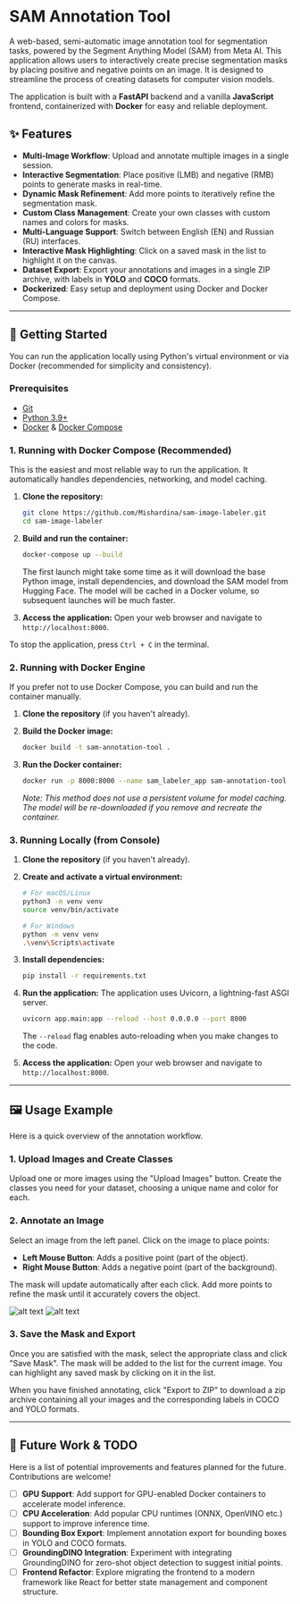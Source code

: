 # SAM Annotation Tool

A web-based, semi-automatic image annotation tool for segmentation tasks, powered by the Segment Anything Model (SAM) from Meta AI. This application allows users to interactively create precise segmentation masks by placing positive and negative points on an image. It is designed to streamline the process of creating datasets for computer vision models.

The application is built with a **FastAPI** backend and a vanilla **JavaScript** frontend, containerized with **Docker** for easy and reliable deployment.

## ✨ Features

  * **Multi-Image Workflow**: Upload and annotate multiple images in a single session.
  * **Interactive Segmentation**: Place positive (LMB) and negative (RMB) points to generate masks in real-time.
  * **Dynamic Mask Refinement**: Add more points to iteratively refine the segmentation mask.
  * **Custom Class Management**: Create your own classes with custom names and colors for masks.
  * **Multi-Language Support**: Switch between English (EN) and Russian (RU) interfaces.
  * **Interactive Mask Highlighting**: Click on a saved mask in the list to highlight it on the canvas.
  * **Dataset Export**: Export your annotations and images in a single ZIP archive, with labels in **YOLO** and **COCO** formats.
  * **Dockerized**: Easy setup and deployment using Docker and Docker Compose.

-----

## 🚀 Getting Started

You can run the application locally using Python's virtual environment or via Docker (recommended for simplicity and consistency).

### Prerequisites

  * [Git](https://git-scm.com/)
  * [Python 3.9+](https://www.python.org/)
  * [Docker](https://www.docker.com/products/docker-desktop/) & [Docker Compose](https://docs.docker.com/compose/install/)

### 1\. Running with Docker Compose (Recommended)

This is the easiest and most reliable way to run the application. It automatically handles dependencies, networking, and model caching.

1.  **Clone the repository:**

    ```bash
    git clone https://github.com/Mishardina/sam-image-labeler.git
    cd sam-image-labeler
    ```

2.  **Build and run the container:**

    ```bash
    docker-compose up --build
    ```

    The first launch might take some time as it will download the base Python image, install dependencies, and download the SAM model from Hugging Face. The model will be cached in a Docker volume, so subsequent launches will be much faster.

3.  **Access the application:**
    Open your web browser and navigate to `http://localhost:8000`.

To stop the application, press `Ctrl + C` in the terminal.

### 2\. Running with Docker Engine

If you prefer not to use Docker Compose, you can build and run the container manually.

1.  **Clone the repository** (if you haven't already).

2.  **Build the Docker image:**

    ```bash
    docker build -t sam-annotation-tool .
    ```

3.  **Run the Docker container:**

    ```bash
    docker run -p 8000:8000 --name sam_labeler_app sam-annotation-tool
    ```

    *Note: This method does not use a persistent volume for model caching. The model will be re-downloaded if you remove and recreate the container.*

### 3\. Running Locally (from Console)

1.  **Clone the repository** (if you haven't already).

2.  **Create and activate a virtual environment:**

    ```bash
    # For macOS/Linux
    python3 -m venv venv
    source venv/bin/activate

    # For Windows
    python -m venv venv
    .\venv\Scripts\activate
    ```

3.  **Install dependencies:**

    ```bash
    pip install -r requirements.txt
    ```

4.  **Run the application:**
    The application uses Uvicorn, a lightning-fast ASGI server.

    ```bash
    uvicorn app.main:app --reload --host 0.0.0.0 --port 8000
    ```

    The `--reload` flag enables auto-reloading when you make changes to the code.

5.  **Access the application:**
    Open your web browser and navigate to `http://localhost:8000`.

-----

## 🖼️ Usage Example

Here is a quick overview of the annotation workflow.

### 1\. Upload Images and Create Classes

Upload one or more images using the "Upload Images" button. Create the classes you need for your dataset, choosing a unique name and color for each.

### 2\. Annotate an Image

Select an image from the left panel. Click on the image to place points:

  * **Left Mouse Button**: Adds a positive point (part of the object).
  * **Right Mouse Button**: Adds a negative point (part of the background).

The mask will update automatically after each click. Add more points to refine the mask until it accurately covers the object.

![alt text](image.png)
![alt text](image-1.png)

### 3\. Save the Mask and Export

Once you are satisfied with the mask, select the appropriate class and click "Save Mask". The mask will be added to the list for the current image. You can highlight any saved mask by clicking on it in the list.

When you have finished annotating, click "Export to ZIP" to download a zip archive containing all your images and the corresponding labels in COCO and YOLO formats.

-----

## 📝 Future Work & TODO

Here is a list of potential improvements and features planned for the future. Contributions are welcome\!

  - [ ] **GPU Support**: Add support for GPU-enabled Docker containers to accelerate model inference.
  - [ ] **CPU Acceleration**: Add popular CPU runtimes (ONNX, OpenVINO etc.) support to improve inference time.
  - [ ] **Bounding Box Export**: Implement annotation export for bounding boxes in YOLO and COCO formats.
  - [ ] **GroundingDINO Integration**: Experiment with integrating GroundingDINO for zero-shot object detection to suggest initial points.
  - [ ] **Frontend Refactor**: Explore migrating the frontend to a modern framework like React for better state management and component structure.